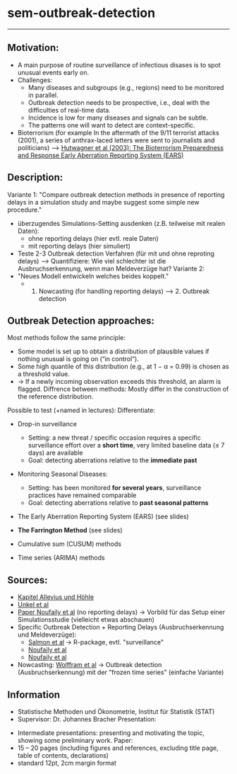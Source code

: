 # sem-outbreak-detection
---
## Motivation:
* A main purpose of routine surveillance of infectious disases is to spot unusual events early on.
* Challenges:
  * Many diseases and subgroups (e.g., regions) need to be monitored in parallel.
  * Outbreak detection needs to be prospective, i.e., deal with the difficulties of real-time data.
  * Incidence is low for many diseases and signals can be subtle.
  * The patterns one will want to detect are context-specific.
* Bioterrorism (for example In the aftermath of the 9/11 terrorist attacks (2001), a series
of anthrax-laced letters were sent to journalists and
politicians) --> [Hutwagner et al (2003): The Bioterrorism Preparedness and Response Early Aberration Reporting System
(EARS)](https://pmc.ncbi.nlm.nih.gov/articles/PMC3456557/)
  
## Description:
Variante 1:
"Compare outbreak detection methods in presence of reporting delays in a simulation study and maybe suggest some simple new procedure."
  * überzugendes Simulations-Setting ausdenken (z.B. teilweise mit realen Daten): 
    * ohne reporting delays (hier evtl. reale Daten)
    * mit reporting delays (hier simuliert)
  * Teste 2-3 Outbreak detection Verfahren (für mit und ohne reproting delays) --> Quantifiziere: Wie viel schlechter ist die Ausbruchserkennung, wenn man Meldeverzüge hat?
Variante 2:
* "Neues Modell entwickeln welches beides koppelt."
  * 1. Nowcasting (for handling reporting delays) --> 2. Outbreak detection

## Outbreak Detection approaches:
Most methods follow the same principle:
* Some model is set up to obtain a distribution of plausible values if nothing unusual is going on (“in control”).
* Some high quantile of this distribution (e.g., at 1 − α = 0.99) is chosen as a threshold value.
* -> If a newly incoming observation exceeds this threshold, an alarm is flagged.
Diffrence between methods: Mostly differ in the construction of the reference distribution.

Possible to test (+named in lectures):
Differentiate:
* Drop-in surveillance
  * Setting: a new threat / specific occasion requires a specific surveillance effort over a **short time**, very limited baseline data (≤ 7 days) are available
  * Goal: detecting aberrations relative to the **immediate past**
* Monitoring Seasonal Diseases:
  * Setting: has been monitored **for several years**, surveillance practices have remained comparable
  * Goal: detecting aberrations relative to **past seasonal patterns**

* The Early Aberration Reporting System (EARS) (see slides)
* **The Farrington Method** (see slides)
* Cumulative sum (CUSUM) methods
* Time series (ARIMA) methods

## Sources:
* [Kapitel Allevius und Höhle](https://arxiv.org/abs/1711.08960)
* [Unkel et al](https://doi.org/10.1111/j.1467-985X.2011.00714.x)
* [Paper Noufaily et al](https://onlinelibrary.wiley.com/doi/10.1002/sim.5595) (no reporting delays) -> Vorbild für das Setup einer Simulationsstudie (vielleicht etwas abschauen)
* Specific Outbreak Detection + Reporting Delays (Ausbruchserkennung und Meldeverzüge):
   * [Salmon et al](https://onlinelibrary.wiley.com/doi/10.1002/bimj.201400159) -> R-package, evtl. "surveillance"
   * [Noufaily et al](https://academic.oup.com/jrsssa/article/178/1/205/7058463)
   * [Noufaily et al](https://www.tandfonline.com/doi/full/10.1080/01621459.2015.1119047)
* Nowcasting: [Wolffram et al](https://journals.plos.org/ploscompbiol/article?id=10.1371/journal.pcbi.1011394) -> Outbreak detection (Ausbruchserkennung) mit der "frozen time series" (einfache Variante)

## Information
- Statistische Methoden und Ökonometrie, Institut für Statistik (STAT)
- Supervisor: Dr. Johannes Bracher
Presentation:
* Intermediate presentations: presenting and motivating the topic, showing some preliminary work.
Paper:
* 15 – 20 pages (including figures and references, excluding title page, table of
contents, declarations)
* standard 12pt, 2cm margin format
